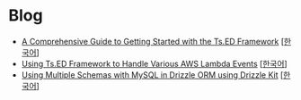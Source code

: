 # Blog

* [A Comprehensive Guide to Getting Started with the Ts.ED Framework](./tsed-serverless-basics/README.md) [[한국어](./tsed-serverless-basics/README-ko.md)]
* [Using Ts.ED Framework to Handle Various AWS Lambda Events](./tsed-serverless-events/README.md) [[한국어](./tsed-serverless-events/README-ko.md)]
* [Using Multiple Schemas with MySQL in Drizzle ORM using Drizzle Kit](./drizzle-introspect-schema/README.md) [[한국어](./drizzle-introspect-schema/README-ko.md)]
